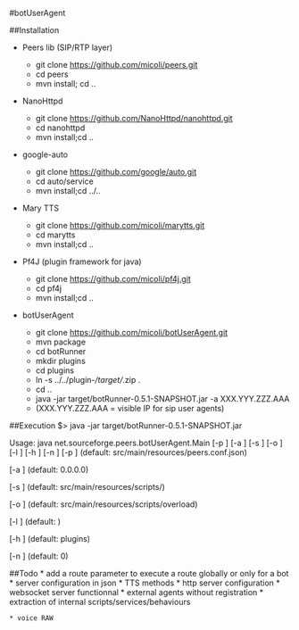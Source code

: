 #botUserAgent

##Installation
* Peers lib (SIP/RTP layer)
  * git clone https://github.com/micoli/peers.git
  * cd peers
  * mvn install; cd ..

* NanoHttpd
  * git clone https://github.com/NanoHttpd/nanohttpd.git
  * cd nanohttpd
  * mvn install;cd ..

* google-auto
  * git clone https://github.com/google/auto.git
  * cd auto/service
  * mvn install;cd ../..

* Mary TTS
  * git clone https://github.com/micoli/marytts.git
  * cd marytts
  * mvn install;cd ..

* Pf4J (plugin framework for java)
  * git clone https://github.com/micoli/pf4j.git
  * cd pf4j
  * mvn install;cd ..


* botUserAgent
  * git clone https://github.com/micoli/botUserAgent.git
  * mvn package
  * cd botRunner
  * mkdir plugins
  * cd plugins
  * ln -s ../../plugin-*/target/*.zip .
  * cd ..
  * java -jar target/botRunner-0.5.1-SNAPSHOT.jar -a XXX.YYY.ZZZ.AAA
  * (XXX.YYY.ZZZ.AAA = visible IP for sip user agents)

##Execution
$> java -jar target/botRunner-0.5.1-SNAPSHOT.jar

Usage: java net.sourceforge.peers.botUserAgent.Main [-p <peersConfigFile>] [-a <bindAddr>] [-s <scriptPath>] [-o <scriptOverloadPath>] [-l <log4jproperties>] [-h <pluginPath>] [-n <logTraceNetwork>]
[-p <peersConfigFile>]
		(default: src/main/resources/peers.conf.json)

[-a <bindAddr>]
		(default: 0.0.0.0)

[-s <scriptPath>]
		(default: src/main/resources/scripts/)

[-o <scriptOverloadPath>]
		(default: src/main/resources/scripts/overload)

[-l <log4jproperties>]
		(default: )

[-h <pluginPath>]
		(default: plugins)

[-n <logTraceNetwork>]
		(default: 0)


##Todo
	* add a route parameter to execute a route globally or only for a bot
	* server configuration in json
	* TTS methods
	* http server configuration
	* websocket server functionnal
	* external agents without registration
	* extraction of internal scripts/services/behaviours

	* voice RAW
